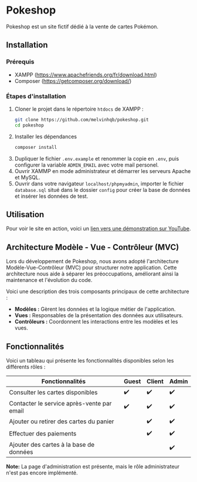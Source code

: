 # Pokeshop

Pokeshop est un site fictif dédié à la vente de cartes Pokémon.

## Installation
### Prérequis
- XAMPP (https://www.apachefriends.org/fr/download.html)
- Composer (https://getcomposer.org/download/)

### Étapes d'installation
1. Cloner le projet dans le répertoire `htdocs` de XAMPP :
   ```bash
   git clone https://github.com/melvinhqb/pokeshop.git
   cd pokeshop
   ```
2. Installer les dépendances
   ```bash
   composer install
   ```
3. Dupliquer le fichier `.env.example` et renommer la copie en `.env`, puis configurer la variable `ADMIN_EMAIL` avec votre mail personel.
4. Ouvrir XAMMP en mode administrateur et démarrer les serveurs Apache et MySQL.
5. Ouvrir dans votre navigateur `localhost/phpmyadmin`, importer le fichier `database.sql` situé dans le dossier `config` pour créer la base de données et insérer les données de test.

## Utilisation
Pour voir le site en action, voici un [lien vers une démonstration sur YouTube](#).

## Architecture Modèle - Vue - Contrôleur (MVC)

Lors du développement de Pokeshop, nous avons adopté l'architecture Modèle-Vue-Contrôleur (MVC) pour structurer notre application. Cette architecture nous aide à séparer les préoccupations, améliorant ainsi la maintenance et l'évolution du code.

Voici une description des trois composants principaux de cette architecture :

- **Modèles :** Gèrent les données et la logique métier de l'application.
- **Vues :** Responsables de la présentation des données aux utilisateurs.
- **Contrôleurs :** Coordonnent les interactions entre les modèles et les vues.

## Fonctionnalités
Voici un tableau qui présente les fonctionnalités disponibles selon les différents rôles :

| Fonctionnalités                             | Guest       | Client      | Admin      |
|---------------------------------------------|-------------|-------------|------------|
| Consulter les cartes disponibles            | ✔️          | ✔️          | ✔️         |
| Contacter le service après-vente par email  | ✔️          | ✔️          | ✔️         |
| Ajouter ou retirer des cartes du panier     |             | ✔️          | ✔️         |
| Effectuer des paiements                     |             | ✔️          | ✔️         |
| Ajouter des cartes à la base de données     |             |             | ✔️         |

**Note:** La page d'administration est présente, mais le rôle administrateur n'est pas encore implémenté.
